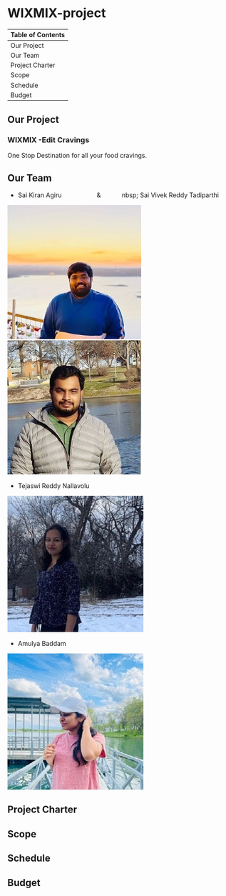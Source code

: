 # WIXMIX-project

| Table of Contents |
|-------------------|
| Our Project       |
| Our Team          |
| Project Charter   |
| Scope             |
| Schedule          |
| Budget            |


## Our Project
   ### WIXMIX -Edit Cravings
   One Stop Destination for all your food cravings.
   

## Our Team

   * Sai Kiran Agiru &nbsp;&nbsp;&nbsp;&nbsp;&nbsp;&nbsp;&nbsp;&nbsp;&nbsp;&nbsp;&nbsp;&nbsp;&nbsp;&nbsp;&nbsp;&nbsp;&nbsp;&nbsp;&nbsp;&&nbsp;&nbsp;&nbsp;&nbsp;&nbsp;&nbsp;&nbsp;&nbsp;&nbsp;&nbsp;&nbsp;&nbsp;nbsp; Sai Vivek Reddy Tadiparthi                       

   ![sai](pictures/Saikiran.jpg) &nbsp; ![vivek](pictures/Vivek.jpg)
  

   * Tejaswi Reddy Nallavolu 

   ![teju](pictures/Tejaswi.jpg) 

   * Amulya Baddam

   ![amulya](pictures/Amulya.jpg)


## Project Charter



## Scope



## Schedule



## Budget
